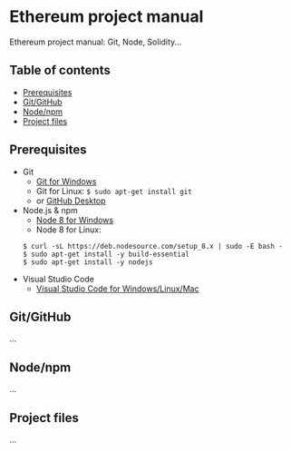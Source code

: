 # Ethereum project manual
Ethereum project manual: Git, Node, Solidity...

## Table of contents
* [Prerequisites](#prerequisites)
* [Git/GitHub](#gitgithub)
* [Node/npm](#nodenpm)
* [Project files](#project-files)
  
## Prerequisites
* Git
  * [Git for Windows](https://git-scm.com/download/win)
  * Git for Linux: `$ sudo apt-get install git`
  * or [GitHub Desktop](https://desktop.github.com/)
* Node.js & npm
  * [Node 8 for Windows](https://nodejs.org/dist/v8.9.1/node-v8.9.1-x64.msi)
  * Node 8 for Linux:
  ```
  $ curl -sL https://deb.nodesource.com/setup_8.x | sudo -E bash -
  $ sudo apt-get install -y build-essential
  $ sudo apt-get install -y nodejs
  ```
* Visual Studio Code
  * [Visual Studio Code for Windows/Linux/Mac](https://code.visualstudio.com/Download)

## Git/GitHub
...

## Node/npm
...

## Project files
...
